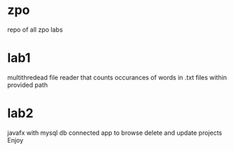 # zpo
repo of all zpo labs 

# lab1 
multithredead file reader that counts occurances of words in .txt files within provided path 

# lab2
javafx with mysql db connected app to browse delete and update projects  
Enjoy
